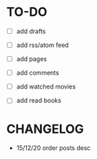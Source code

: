 # TO-DO

- [ ] add drafts
- [ ] add rss/atom feed
- [ ] add pages
- [ ] add comments

- [ ] add watched movies
- [ ] add read books

# CHANGELOG

- 15/12/20 order posts desc
